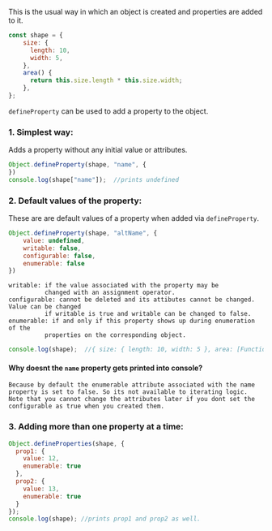 This is the usual way in which an object is created and properties are added to it.

```js
const shape = {
    size: {
      length: 10,
      width: 5,
    },
    area() {
      return this.size.length * this.size.width;
    },
};
```

`defineProperty` can be used to add a property to the object.

### 1. Simplest way:

Adds a property without any initial value or attributes.

```js
Object.defineProperty(shape, "name", {
})
console.log(shape["name"]);  //prints undefined
```

### 2. Default values of the property: 

These are are default values of a property when added via `defineProperty`.

```js
Object.defineProperty(shape, "altName", {
    value: undefined,
    writable: false,
    configurable: false,
    enumerable: false
})
```

```
writable: if the value associated with the property may be 
          changed with an assignment operator.
configurable: cannot be deleted and its attibutes cannot be changed. Value can be changed
          if writable is true and writable can be changed to false.
enumerable: if and only if this property shows up during enumeration of the 
          properties on the corresponding object.
```

```js
console.log(shape);  //{ size: { length: 10, width: 5 }, area: [Function: area] }
```

#### Why doesnt the `name` property gets printed into console? 

    Because by default the enumerable attribute associated with the name property is set to false. So its not available to iterating logic. Note that you cannot change the attributes later if you dont set the configurable as true when you created them.

### 3. Adding more than one property at a time:

```js
Object.defineProperties(shape, {
  prop1: {
    value: 12,
    enumerable: true
  },
  prop2: {
    value: 13,
    enumerable: true
  }
});
console.log(shape); //prints prop1 and prop2 as well.
```
